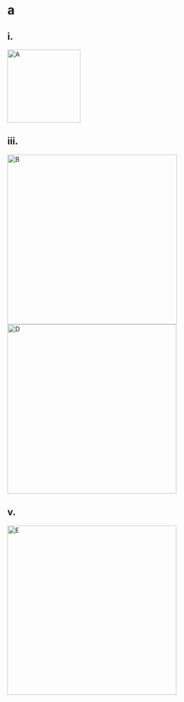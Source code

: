 # a

## i.
<img width="165" alt="A" src="https://github.com/Tan12d/Oracle-Database-Problems/assets/100254217/5b99b2b9-56e5-40b4-8a06-61a19031b8c8">

## iii.
<img width="383" alt="B" src="https://github.com/Tan12d/Oracle-Database-Problems/assets/100254217/c22d6181-38f8-4449-b60e-1e26457e1646">
<img width="382" alt="D" src="https://github.com/Tan12d/Oracle-Database-Problems/assets/100254217/bce88353-b0b3-4bae-b023-5c66a93ccc95">

## v.
<img width="382" alt="E" src="https://github.com/Tan12d/Oracle-Database-Problems/assets/100254217/c67ce5a9-f0c8-442f-8b83-4adab123fffb">
